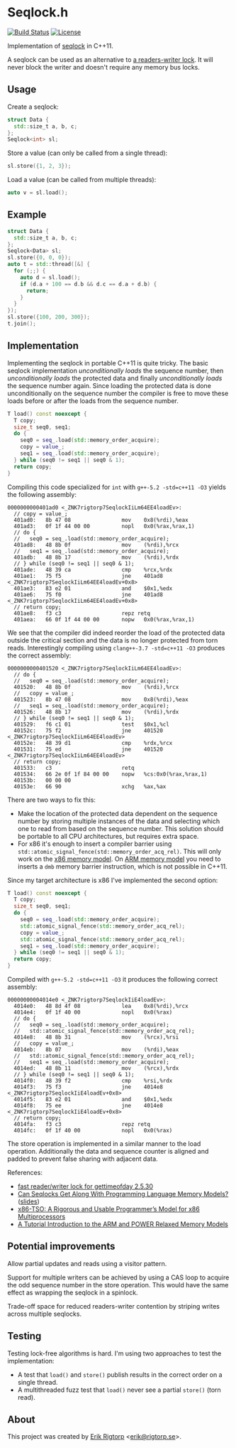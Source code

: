 # Seqlock.h

[![Build Status](https://travis-ci.org/rigtorp/Seqlock.svg?branch=master)](https://travis-ci.org/rigtorp/Seqlock)
[![License](https://img.shields.io/badge/license-MIT-blue.svg)](https://raw.githubusercontent.com/rigtorp/Seqlock/master/LICENSE)

Implementation of [seqlock](https://en.wikipedia.org/wiki/Seqlock) in
C++11.

A seqlock can be used as an alternative to
[a readers-writer lock](https://en.wikipedia.org/wiki/Readers%E2%80%93writer_lock). It
will never block the writer and doesn't require any memory bus locks.

## Usage

Create a seqlock:

```cpp
struct Data {
  std::size_t a, b, c;
};
Seqlock<int> sl;
```

Store a value (can only be called from a single thread):

```cpp
sl.store({1, 2, 3});
```

Load a value (can be called from multiple threads):

```cpp
auto v = sl.load();
```

## Example

```cpp
struct Data {
  std::size_t a, b, c;
};
Seqlock<Data> sl;
sl.store({0, 0, 0});
auto t = std::thread([&] {
  for (;;) {
    auto d = sl.load();
    if (d.a + 100 == d.b && d.c == d.a + d.b) {
      return;
    }
  }
});
sl.store({100, 200, 300});
t.join();
```

## Implementation

Implementing the seqlock in portable C++11 is quite tricky. The basic
seqlock implementation *unconditionally loads* the sequence number,
then *unconditionally loads* the protected data and finally
*unconditionally loads* the sequence number again. Since loading the
protected data is done unconditionally on the sequence number the
compiler is free to move these loads before or after the loads from
the sequence number.

```cpp
T load() const noexcept {
  T copy;
  size_t seq0, seq1;
  do {
    seq0 = seq_.load(std::memory_order_acquire);
    copy = value_;
    seq1 = seq_.load(std::memory_order_acquire);
  } while (seq0 != seq1 || seq0 & 1);
  return copy;
}
```

Compiling this code specialized for `int` with `g++-5.2 -std=c++11 -O3` yields
the following assembly:

```
0000000000401ad0 <_ZNK7rigtorp7SeqlockIiLm64EE4loadEv>:
  // copy = value_;
  401ad0:	8b 47 08             	mov    0x8(%rdi),%eax
  401ad3:	0f 1f 44 00 00       	nopl   0x0(%rax,%rax,1)
  // do {
  //   seq0 = seq_.load(std::memory_order_acquire);
  401ad8:	48 8b 0f             	mov    (%rdi),%rcx
  //   seq1 = seq_.load(std::memory_order_acquire);
  401adb:	48 8b 17             	mov    (%rdi),%rdx
  // } while (seq0 != seq1 || seq0 & 1);
  401ade:	48 39 ca             	cmp    %rcx,%rdx
  401ae1:	75 f5                	jne    401ad8 <_ZNK7rigtorp7SeqlockIiLm64EE4loadEv+0x8>
  401ae3:	83 e2 01             	and    $0x1,%edx
  401ae6:	75 f0                	jne    401ad8 <_ZNK7rigtorp7SeqlockIiLm64EE4loadEv+0x8>
  // return copy;
  401ae8:	f3 c3                	repz retq 
  401aea:	66 0f 1f 44 00 00    	nopw   0x0(%rax,%rax,1)
```

We see that the compiler did indeed reorder the load of the protected
data outside the critical section and the data is no longer protected
from torn reads. Interestingly compiling using `clang++-3.7 -std=c++11
-O3` produces the correct assembly:

```
0000000000401520 <_ZNK7rigtorp7SeqlockIiLm64EE4loadEv>:
  // do {
  //   seq0 = seq_.load(std::memory_order_acquire);  
  401520:	48 8b 0f             	mov    (%rdi),%rcx
  //   copy = value_;
  401523:	8b 47 08             	mov    0x8(%rdi),%eax
  //   seq1 = seq_.load(std::memory_order_acquire);
  401526:	48 8b 17             	mov    (%rdi),%rdx
  // } while (seq0 != seq1 || seq0 & 1);
  401529:	f6 c1 01             	test   $0x1,%cl
  40152c:	75 f2                	jne    401520 <_ZNK7rigtorp7SeqlockIiLm64EE4loadEv>
  40152e:	48 39 d1             	cmp    %rdx,%rcx
  401531:	75 ed                	jne    401520 <_ZNK7rigtorp7SeqlockIiLm64EE4loadEv>
  // return copy;
  401533:	c3                   	retq   
  401534:	66 2e 0f 1f 84 00 00 	nopw   %cs:0x0(%rax,%rax,1)
  40153b:	00 00 00 
  40153e:	66 90                	xchg   %ax,%ax
```

There are two ways to fix this:

* Make the location of the protected data dependent on the sequence
  number by storing multiple instances of the data and selecting which
  one to read from based on the sequence number. This solution should
  be portable to all CPU architectures, but requires extra space.
* For x86 it's enough to insert a compiler barrier using
  `std::atomic_signal_fence(std::memory_order_acq_rel)`. This will
  only work on the [x86 memory model][x86-mm]. On
  [ARM memory model][arm-mm] you need to inserts a `dmb` memory
  barrier instruction, which is not possible in C++11.
  
Since my target architecture is x86 I've implemented the second
option:

```cpp
T load() const noexcept {
  T copy;
  size_t seq0, seq1;
  do {
    seq0 = seq_.load(std::memory_order_acquire);
    std::atomic_signal_fence(std::memory_order_acq_rel);
    copy = value_;
    std::atomic_signal_fence(std::memory_order_acq_rel);
    seq1 = seq_.load(std::memory_order_acquire);
  } while (seq0 != seq1 || seq0 & 1);
  return copy;
}
```

Compiled with `g++-5.2 -std=c++11 -O3` it produces the
following correct assembly:

```
00000000004014e0 <_ZNK7rigtorp7SeqlockIiE4loadEv>:
  4014e0:	48 8d 4f 08          	lea    0x8(%rdi),%rcx
  4014e4:	0f 1f 40 00          	nopl   0x0(%rax)
  // do {
  //   seq0 = seq_.load(std::memory_order_acquire);
  //   std::atomic_signal_fence(std::memory_order_acq_rel);
  4014e8:	48 8b 31             	mov    (%rcx),%rsi
  //   copy = value_;
  4014eb:	8b 07                	mov    (%rdi),%eax
  //   std::atomic_signal_fence(std::memory_order_acq_rel);
  //   seq1 = seq_.load(std::memory_order_acquire);
  4014ed:	48 8b 11             	mov    (%rcx),%rdx
  // } while (seq0 != seq1 || seq0 & 1);
  4014f0:	48 39 f2             	cmp    %rsi,%rdx
  4014f3:	75 f3                	jne    4014e8 <_ZNK7rigtorp7SeqlockIiE4loadEv+0x8>
  4014f5:	83 e2 01             	and    $0x1,%edx
  4014f8:	75 ee                	jne    4014e8 <_ZNK7rigtorp7SeqlockIiE4loadEv+0x8>
  // return copy;
  4014fa:	f3 c3                	repz retq 
  4014fc:	0f 1f 40 00          	nopl   0x0(%rax)
```

The store operation is implemented in a similar manner to the load
operation. Additionally the data and sequence counter is aligned and
padded to prevent false sharing with adjacent data.

References:

* [fast reader/writer lock for gettimeofday 2.5.30](http://lwn.net/Articles/7388/)
* [Can Seqlocks Get Along With Programming Language Memory Models?](http://www.hpl.hp.com/techreports/2012/HPL-2012-68.pdf)
  ([slides](http://safari.ece.cmu.edu/MSPC2012/slides_posters/boehm-slides.pdf))
* [x86-TSO: A Rigorous and Usable Programmer’s Model for x86 Multiprocessors][x86-mm]
* [A Tutorial Introduction to the ARM and POWER Relaxed Memory Models][arm-mm]

[x86-mm]: http://www.cl.cam.ac.uk/~pes20/weakmemory/cacm.pdf
[arm-mm]: http://www.cl.cam.ac.uk/~pes20/ppc-supplemental/test7.pdf

## Potential improvements

Allow partial updates and reads using a visitor pattern.

Support for multiple writers can be achieved by using a CAS loop to
acquire the odd sequence number in the store operation. This would
have the same effect as wrapping the seqlock in a spinlock.

Trade-off space for reduced readers-writer contention by striping
writes across multiple seqlocks.

## Testing

Testing lock-free algorithms is hard. I'm using two approaches to test
the implementation:

* A test that `load()` and `store()` publish results in the correct
  order on a single thread.
* A multithreaded fuzz test that `load()` never see a partial
  `store()` (torn read).

## About

This project was created by [Erik Rigtorp](http://rigtorp.se)
<[erik@rigtorp.se](mailto:erik@rigtorp.se)>.
